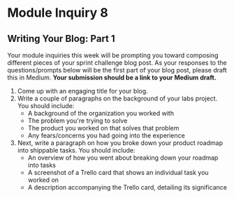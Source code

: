 # Module Inquiry 8

## Writing Your Blog: Part 1

Your module inquiries this week will be prompting you toward composing different pieces of your sprint challenge blog post. As your responses to the questions/prompts below will be the first part of your blog post, please draft this in Medium. **Your submission should be a link to your Medium draft.**

1. Come up with an engaging title for your blog.
2. Write a couple of paragraphs on the background of your labs project. You should include:
    - A background of the organization you worked with
    - The problem you're trying to solve
    - The product you worked on that solves that problem
    - Any fears/concerns you had going into the experience
3. Next, write a paragraph on how you broke down your product roadmap into shippable tasks. You should include:
    - An overview of how you went about breaking down your roadmap into tasks
    - A screenshot of a Trello card that shows an individual task you worked on
    - A description accompanying the Trello card, detailing its significance
